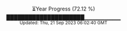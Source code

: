 <p align="center">
⏳Year Progress (72.12 %) <br>
█████████████████████▁▁▁▁▁▁▁▁▁ <br>
<sub>Updated: Thu, 21 Sep 2023 06:02:40 GMT</sub>
</p>

